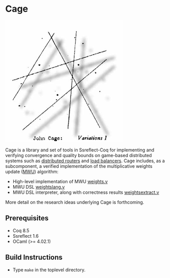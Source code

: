 # Cage 

![John Cage: Variations I](/img/cage_variations.jpg?raw=true "John Cage: Variations I")

Cage is a library and set of tools in Ssreflect-Coq for implementing and verifying convergence and quality bounds on game-based distributed systems such as [distributed routers](https://github.com/gstew5/cage/blob/master/routing.v) and [load balancers](https://github.com/gstew5/cage/blob/master/loadbalancing.v). Cage includes, as a subcomponent, a verified implementation of the multiplicative weights update ([MWU](https://www.cs.princeton.edu/~arora/pubs/MWsurvey.pdf)) algorithm: 

* High-level implementation of MWU [weights.v](https://github.com/gstew5/cage/blob/master/weights.v) 
* MWU DSL [weightslang.v](https://github.com/gstew5/cage/blob/master/weightslang.v)
* MWU DSL interpreter, along with correctness results [weightsextract.v](https://github.com/gstew5/cage/blob/master/weights.v)

More detail on the research ideas underlying Cage is forthcoming. 

## Prerequisites

* Coq 8.5
* Ssreflect 1.6
* OCaml (>= 4.02.1)

## Build Instructions

* Type `make` in the toplevel directory.
